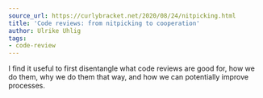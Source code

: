 ```yaml
---
source_url: https://curlybracket.net/2020/08/24/nitpicking.html
title: 'Code reviews: from nitpicking to cooperation'
author: Ulrike Uhlig
tags:
- code-review
---
```


I find it useful to first disentangle what code reviews are good for, how we do them, why we do them that way, and how we can potentially improve processes.
